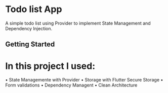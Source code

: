 # Todo list App

A simple todo list using Provider to implement State Management and Dependency Injection.

## Getting Started

# In this project I used:

 • State Managemente with Provider
 • Storage with Flutter Secure Storage
 • Form validations
 • Dependency Managent
 • Clean Architecture
